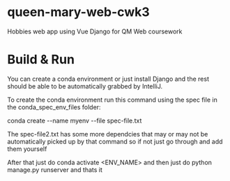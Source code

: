 # queen-mary-web-cwk3
Hobbies web app using Vue Django for QM Web coursework

# Build & Run
You can create a conda environment or just install Django and the rest should be able to be automatically grabbed by IntelliJ.

To create the conda environment run this command using the spec file in the conda_spec_env_files folder:

conda create --name myenv --file spec-file.txt

The spec-file2.txt has some more dependcies that may or may not be automatically picked up by that command so if not just go through and add them yourself

After that just do conda activate <ENV_NAME> and then just do python manage.py runserver and thats it
